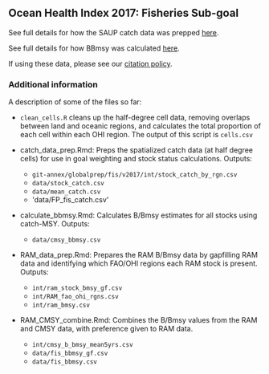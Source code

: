 ## Ocean Health Index 2017: Fisheries Sub-goal

See full details for how the SAUP catch data was prepped [here](https://cdn.rawgit.com/OHI-Science/ohiprep/master/globalprep/fis/v2017/catch_data_prep.html).

See full details for how BBmsy was calculated [here](https://cdn.rawgit.com/OHI-Science/ohiprep/master/globalprep/fis/v2017/calculate_bbmsy.html).

If using these data, please see our [citation policy](http://ohi-science.org/citation-policy/).



### Additional information
A description of some of the files so far:

* `clean_cells.R` cleans up the half-degree cell data, removing overlaps between land and oceanic regions, and calculates the total proportion of each cell within each OHI region. The output of this script is `cells.csv`

* catch_data_prep.Rmd: Preps the spatialized catch data (at half degree cells) for use in goal weighting and stock status calculations. Outputs:
  
   - `git-annex/globalprep/fis/v2017/int/stock_catch_by_rgn.csv`
   - `data/stock_catch.csv`
   - `data/mean_catch.csv`
   - 'data/FP_fis_catch.csv'

* calculate_bbmsy.Rmd: Calculates B/Bmsy estimates for all stocks using catch-MSY. Outputs:
  
  - `data/cmsy_bbmsy.csv`
    
   
* RAM_data_prep.Rmd: Prepares the RAM B/Bmsy data by gapfilling RAM data and identifying which FAO/OHI regions each RAM stock is present. Outputs:

  - `int/ram_stock_bmsy_gf.csv`
  - `int/RAM_fao_ohi_rgns.csv`
  - `int/ram_bmsy.csv`
   

* RAM_CMSY_combine.Rmd: Combines the B/Bmsy values from the RAM and CMSY data, with preference given to RAM data.
 
   - `int/cmsy_b_bmsy_mean5yrs.csv`
   - `data/fis_bbmsy_gf.csv`
   - `data/fis_bbmsy.csv`


  
